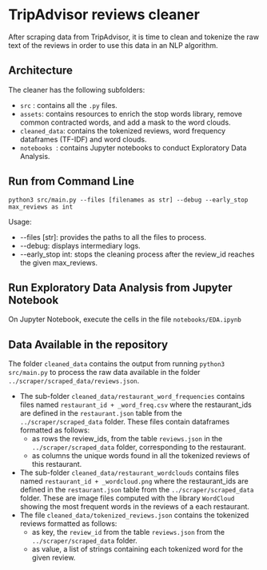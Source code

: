 # TripAdvisor reviews cleaner

After scraping data from TripAdvisor, it is time to clean and tokenize the raw text of the reviews in order to use this data in an NLP algorithm.

## Architecture

The cleaner has the following subfolders:
* ``` src ``` : contains all the ```.py``` files.
* ``` assets ```: contains resources to enrich the stop words library, remove common contracted words, and add a mask to the word clouds.
* ``` cleaned_data ```: contains the tokenized reviews, word frequency dataframes (TF-IDF) and word clouds.
* ```notebooks ```: contains Jupyter notebooks to conduct Exploratory Data Analysis.

## Run from Command Line

```
python3 src/main.py --files [filenames as str] --debug --early_stop max_reviews as int
```

Usage:
* --files [str]: provides the paths to all the files to process.
* --debug: displays intermediary logs.
* --early_stop int: stops the cleaning process after the review_id reaches the given max_reviews.

## Run Exploratory Data Analysis from Jupyter Notebook

On Jupyter Notebook, execute the cells in the file ``` notebooks/EDA.ipynb ```

## Data Available in the repository

The folder ``` cleaned_data ``` contains the output from running ``` python3 src/main.py ``` to process the raw data available in the folder ``` ../scraper/scraped_data/reviews.json ```.
* The sub-folder ``` cleaned_data/restaurant_word_frequencies ``` contains files named ``` restaurant_id + _word_freq.csv ``` where the restaurant_ids are defined in the ```restaurant.json``` table from the ``` ../scraper/scraped_data ``` folder. These files contain dataframes formatted as follows:
  * as rows the review_ids, from the table ``` reviews.json ``` in the ``` ../scraper/scraped_data ``` folder, corresponding to the restaurant.
  * as columns the unique words found in all the tokenized reviews of this restaurant.
* The sub-folder ``` cleaned_data/restaurant_wordclouds ``` contains files named ``` restaurant_id + _wordcloud.png ``` where the restaurant_ids are defined in the ```restaurant.json``` table from the ``` ../scraper/scraped_data ``` folder. These are image files computed with the library ``` WordCloud ``` showing the most frequent words in the reviews of a each restaurant.
* The file ``` cleaned_data/tokenized_reviews.json ``` contains the tokenized reviews formatted as follows:
  * as key, the ```review_id``` from the table ``` reviews.json ``` from the ``` ../scraper/scraped_data ``` folder.
  * as value, a list of strings containing each tokenized word for the given review.

